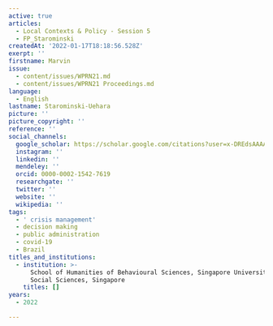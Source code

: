 ```yaml
---
active: true
articles:
  - Local Contexts & Policy - Session 5
  - FP_Starominski
createdAt: '2022-01-17T18:18:56.528Z'
exerpt: ''
firstname: Marvin
issue:
  - content/issues/WPRN21.md
  - content/issues/WPRN21 Proceedings.md
language:
  - English
lastname: Starominski-Uehara
picture: ''
picture_copyright: ''
reference: ''
social_channels:
  google_scholar: https://scholar.google.com/citations?user=x-DREdsAAAAJ&hl=fr&oi=sra
  instagram: ''
  linkedin: ''
  mendeley: ''
  orcid: 0000-0002-1542-7619
  researchgate: ''
  twitter: ''
  website: ''
  wikipedia: ''
tags:
  - ' crisis management'
  - decision making
  - public administration
  - covid-19
  - Brazil
titles_and_institutions:
  - institution: >-
      School of Humanities of Behavioural Sciences, Singapore University of
      Social Sciences, Singapore
    titles: []
years:
  - 2022

---
```


